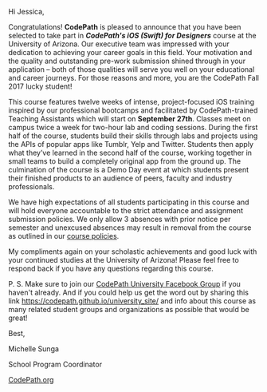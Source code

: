 Hi Jessica,

Congratulations! **CodePath** is pleased to announce that you have been selected to take part in ***CodePath's iOS (Swift) for Designers*** course at the University of Arizona.  Our executive team was impressed with your dedication to achieving your career goals in this field.  Your motivation and the quality and outstanding pre-work submission shined through in your application – both of those qualities will serve you well on your educational and career journeys.  For those reasons and more, you are the CodePath Fall 2017 lucky student!

This course features twelve weeks of intense, project-focused iOS training inspired by our professional bootcamps and facilitated by CodePath-trained Teaching Assistants which will start on **September 27th**. Classes meet on campus twice a week for two-hour lab and coding sessions. During the first half of the course, students build their skills through labs and projects using the APIs of popular apps like Tumblr, Yelp and Twitter. Students then apply what they’ve learned in the second half of the course, working together in small teams to build a completely original app from the ground up. The culmination of the course is a Demo Day event at which students present their finished products to an audience of peers, faculty and industry professionals.

We have high expectations of all students participating in this course and will hold everyone accountable to the strict attendance and assignment submission policies. We only allow 3 absences with prior notice per semester and unexcused absences may result in removal from the course as outlined in our [course policies](https://courses.codepath.com/snippets/ios_university/course_overview#heading-course-policies). 

My compliments again on your scholastic achievements and good luck with your continued studies at the University of Arizona!  Please feel free to respond back if you have any questions regarding this course.

P. S. Make sure to join our [CodePath University Facebook Group](https://www.facebook.com/groups/codepathuniversity/?ref=br_rs&qsefr=1) if you haven't already. And if you could help us get the word out by sharing this link https://codepath.github.io/university_site/  and info about this course as many related student groups and organizations as possible that would be great!

Best,

Michelle Sunga

School Program Coordinator

[CodePath.org](https://codepath.org/)
